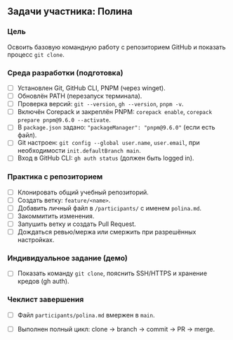 ## Задачи участника: Полина

### Цель
Освоить базовую командную работу с репозиторием GitHub и показать процесс `git clone`.

### Среда разработки (подготовка)
- [ ] Установлен Git, GitHub CLI, PNPM (через winget).
- [ ] Обновлён PATH (перезапуск терминала).
- [ ] Проверка версий: `git --version`, `gh --version`, `pnpm -v`.
- [ ] Включён Corepack и закреплён PNPM: `corepack enable`, `corepack prepare pnpm@9.6.0 --activate`.
- [ ] В `package.json` задано: `"packageManager": "pnpm@9.6.0"` (если есть файл).
- [ ] Git настроен: `git config --global user.name`, `user.email`, при необходимости `init.defaultBranch main`.
- [ ] Вход в GitHub CLI: `gh auth status` (должен быть logged in).

### Практика с репозиторием
- [ ] Клонировать общий учебный репозиторий.
- [ ] Создать ветку: `feature/<name>`.
- [ ] Добавить личный файл в `/participants/` с именем `polina.md`.
- [ ] Закоммитить изменения.
- [ ] Запушить ветку и создать Pull Request.
- [ ] Дождаться ревью/мержа или смержить при разрешённых настройках.

### Индивидуальное задание (демо)
- [ ] Показать команду `git clone`, пояснить SSH/HTTPS и хранение кредов (gh auth).

### Чеклист завершения
- [ ] Файл `participants/polina.md` вмержен в `main`.
- [ ] Выполнен полный цикл: clone → branch → commit → PR → merge.

